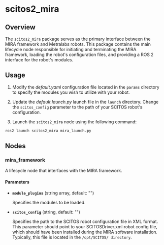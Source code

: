 # scitos2_mira

## Overview

The `scitos2_mira` package serves as the primary interface between the MIRA framework and Metralabs robots. This package contains the main lifecycle node responsible for initiating and terminating the MIRA framework, loading the robot's configuration files, and providing a ROS 2 interface for the robot's modules.

## Usage

1. Modify the *default.yaml* configuration file located in the `params` directory to specify the modules you wish to utilize with your robot.

2. Update the *default.launch.py* launch file in the `launch` directory. Change the `scitos_config` parameter to the path of your SCITOS robot's configuration.

3. Launch the `scitos2_mira` node using the following command:

```bash
ros2 launch scitos2_mira mira_launch.py
```

## Nodes

### mira_framework

A lifecycle node that interfaces with the MIRA framework.

#### Parameters

* **`module_plugins`** (string array, default: "")

	Specifies the modules to be loaded.

* **`scitos_config`** (string, default: "")

	Specifies the path to the SCITOS robot configuration file in XML format. This parameter should point to your SCITOSDriver.xml robot config file, which should have been installed during the MIRA software installation. Typically, this file is located in the ``/opt/SCITOS/ directory``.
